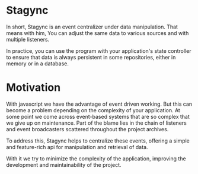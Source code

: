 # Stagync
In short, Stagync is an event centralizer under data manipulation. That means with him,
You can adjust the same data to various sources and with multiple listeners.

In practice, you can use the program with your application's state controller to ensure that data is always persistent in some repositories, either in memory or in a database.

# Motivation
With javascript we have the advantage of event driven working.
But this can become a problem depending on the complexity of your application.
At some point we come across event-based systems that are
so complex that we give up on maintenance. Part of the blame lies in the chain of listeners and event broadcasters scattered throughout the project archives.

To address this, Stagync helps to centralize these events,
offering a simple and feature-rich api for manipulation and retrieval of data.

With it we try to minimize the complexity of the application, improving the development and maintainability of the project.
